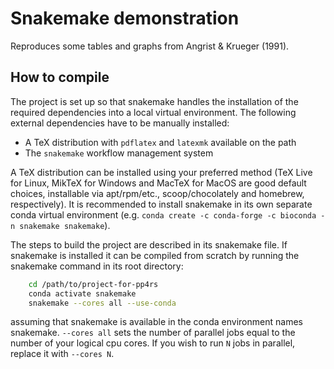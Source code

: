 # Snakemake demonstration
Reproduces some tables and graphs from Angrist &amp; Krueger (1991).

## How to compile
The project is set up so that snakemake handles the installation of the required dependencies into a local virtual environment. The following external dependencies have to be manually installed:

 * A TeX distribution with `pdflatex` and `latexmk` available on the path
 * The `snakemake` workflow management system

A TeX distribution can be installed using your preferred method (TeX Live for Linux, MikTeX for Windows and MacTeX for MacOS are good default choices, installable via apt/rpm/etc., scoop/chocolately and homebrew, respectively). It is recommended to install snakemake in its own separate conda virtual environment (e.g. `conda create -c conda-forge -c bioconda -n snakemake snakemake`).

The steps to build the project are described in its snakemake file. If snakemake is installed it can be compiled from scratch by running the snakemake command in its root directory:

```bash
    cd /path/to/project-for-pp4rs
    conda activate snakemake
    snakemake --cores all --use-conda
```
assuming that snakemake is available in the conda environment names snakemake. `--cores all` sets the number of parallel jobs equal to the number of your logical cpu cores. If you wish to run `N` jobs in parallel, replace it with `--cores N`.
